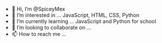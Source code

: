 - 👋 Hi, I’m @SpiceyMex
- 👀 I’m interested in ... JavaScript, HTML, CSS, Python
- 🌱 I’m currently learning ... JavaScript and Python for school
- 💞️ I’m looking to collaborate on ...
- 📫 How to reach me ...

<!---
SpiceyMex/SpiceyMex is a ✨ special ✨ repository because its `README.md` (this file) appears on your GitHub profile.
You can click the Preview link to take a look at your changes.
--->
